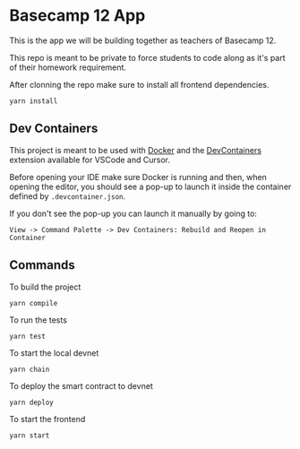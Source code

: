 # Basecamp 12 App

This is the app we will be building together as teachers of Basecamp 12.

This repo is meant to be private to force students to code along as it's part of their homework requirement.

After clonning the repo make sure to install all frontend dependencies.

```
yarn install
```

## Dev Containers

This project is meant to be used with [Docker](https://docs.docker.com/desktop/) and the [DevContainers](https://marketplace.visualstudio.com/items?itemName=ms-vscode-remote.remote-containers) extension available for VSCode and Cursor.

Before opening your IDE make sure Docker is running and then, when opening the editor, you should see a pop-up to launch it inside the container defined by `.devcontainer.json`.

If you don't see the pop-up you can launch it manually by going to:

```
View -> Command Palette -> Dev Containers: Rebuild and Reopen in Container
```

## Commands

To build the project

```
yarn compile
```

To run the tests

```
yarn test
```

To start the local devnet

```
yarn chain
```

To deploy the smart contract to devnet

```
yarn deploy
```

To start the frontend

```
yarn start
```
